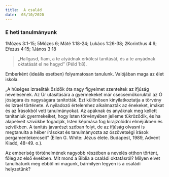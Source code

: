 ```yaml
---
title:  A család
date:  03/10/2020
---
```


### E heti tanulmányunk
1Mózes 3:1-15; 5Mózes 6; Máté 1:18-24; Lukács 1:26-38; 2Korinthus 4:6; Efezus 4:15; 1János 3:18

> <p></p>
> „Hallgasd, fiam, a te atyádnak erkölcsi tanítását, és a te anyádnak oktatását el ne hagyd” (Péld 1:8).

Emberként (ideális esetben) folyamatosan tanulunk. Valójában maga az élet iskola.

„A hűséges izraeliták ősidők óta nagy figyelmet szenteltek az ifjúság nevelésének. Az Úr utasítására a gyermekeket már csecsemőkoruktól az Ő jóságára és nagyságára tanították. Ezt különösen kinyilatkoztatja a törvény és Izrael története. A nyiladozó értelemhez alkalmazták az énekeket, imákat és az Írásokból vett tanulmányokat. Az apáknak és anyáknak meg kellett tanítaniuk gyermekeiket, hogy Isten törvényében jelleme tükröződik, és ha alapelveit szívükbe fogadják, Isten képmása fog kirajzolódni elméjükben és szívükben. A tanítás javarészt szóban folyt, de az ifjúság olvasni is megtanulta a héber írásokat és tanulmányozta az ószövetségi írások pergamentekercseit” (Ellen G. White: Jézus élete. Budapest, 1989, Advent Kiadó, 48-49. o.).

Az emberiség történelmének nagyobb részében a nevelés otthon történt, főleg az első években. Mit mond a Biblia a családi oktatásról? Milyen elvet tanulhatunk meg ebből mi magunk, bármilyen legyen is a családi helyzetünk?